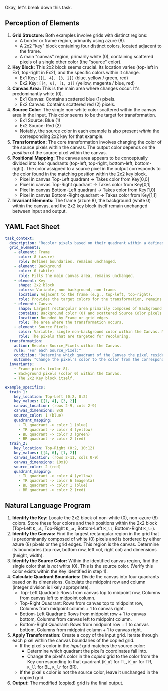 Okay, let's break down this task.

## Perception of Elements

1.  **Grid Structure:** Both examples involve grids with distinct regions:
    *   A border or frame region, primarily using azure (8).
    *   A 2x2 "key" block containing four distinct colors, located adjacent to the frame.
    *   A main "canvas" region, primarily white (0), containing scattered pixels of a single other color (the "source" color).
2.  **Key Block:** This 2x2 block seems crucial. Its location varies (top-left in Ex1, top-right in Ex2), and the specific colors within it change.
    *   Ex1 Key: `[[1, 4], [3, 2]]` (blue, yellow / green, red)
    *   Ex2 Key: `[[4, 6], [1, 2]]` (yellow, magenta / blue, red)
3.  **Canvas Area:** This is the main area where changes occur. It's predominantly white (0).
    *   Ex1 Canvas: Contains scattered blue (1) pixels.
    *   Ex2 Canvas: Contains scattered red (2) pixels.
4.  **Source Color:** The single non-white color scattered within the canvas area in the input. This color seems to be the target for transformation.
    *   Ex1 Source: Blue (1)
    *   Ex2 Source: Red (2)
    *   Notably, the source color in each example is also present *within* the corresponding 2x2 key for that example.
5.  **Transformation:** The core transformation involves changing the color of the source pixels within the canvas. The output color depends on the *position* of the source pixel within the canvas.
6.  **Positional Mapping:** The canvas area appears to be conceptually divided into four quadrants (top-left, top-right, bottom-left, bottom-right). The color assigned to a source pixel in the output corresponds to the color found in the matching position within the 2x2 key block.
    *   Pixel in canvas Top-Left quadrant -> Takes color from Key[0,0]
    *   Pixel in canvas Top-Right quadrant -> Takes color from Key[0,1]
    *   Pixel in canvas Bottom-Left quadrant -> Takes color from Key[1,0]
    *   Pixel in canvas Bottom-Right quadrant -> Takes color from Key[1,1]
7.  **Invariant Elements:** The frame (azure 8), the background (white 0) within the canvas, and the 2x2 key block itself remain unchanged between input and output.

## YAML Fact Sheet


```yaml
task_context:
  description: "Recolor pixels based on their quadrant within a defined canvas area, using a 2x2 color key."
  grid_elements:
    - element: Frame
      color: 8 (azure)
      role: Defines boundaries, remains unchanged.
    - element: Background
      color: 0 (white)
      role: Fills the main canvas area, remains unchanged.
    - element: Key
      shape: 2x2 block
      colors: Variable, non-background, non-frame.
      location: Adjacent to the frame (e.g., top-left, top-right).
      role: Provides the target colors for the transformation, remains unchanged. Contains 4 colors K_ul, K_ur, K_ll, K_lr corresponding to positions (0,0), (0,1), (1,0), (1,1) within the key.
    - element: Canvas
      shape: Largest rectangular area primarily composed of Background color (0).
      contains: Background color (0) and scattered Source Color pixels.
      location: Bounded by Frame or grid edges.
      role: The area where the transformation occurs.
    - element: Source_Pixels
      color: Variable, single non-background color within the Canvas. Must be one of the colors present in the Key.
      role: The pixels that are targeted for recoloring.
  transformation:
    action: Recolor Source_Pixels within the Canvas.
    rule: "For each Source_Pixel:"
    condition: "Determine which quadrant of the Canvas the pixel resides in (Top-Left, Top-Right, Bottom-Left, Bottom-Right)."
    outcome: "Change the pixel's color to the color from the corresponding position in the Key block (K_ul, K_ur, K_ll, K_lr)."
  invariants:
    - Frame pixels (color 8).
    - Background pixels (color 0) within the Canvas.
    - The 2x2 Key block itself.

example_specifics:
  train_1:
    key_location: Top-Left (0:2, 0:2)
    key_values: [[1, 4], [3, 2]]
    canvas_location: (rows 2-9, cols 2-9)
    canvas_dimensions: 8x8
    source_color: 1 (blue)
    quadrant_mapping:
      - TL quadrant -> color 1 (blue)
      - TR quadrant -> color 4 (yellow)
      - BL quadrant -> color 3 (green)
      - BR quadrant -> color 2 (red)
  train_2:
    key_location: Top-Right (0:2, 10:12)
    key_values: [[4, 6], [1, 2]]
    canvas_location: (rows 2-11, cols 0-9)
    canvas_dimensions: 10x10
    source_color: 2 (red)
    quadrant_mapping:
      - TL quadrant -> color 4 (yellow)
      - TR quadrant -> color 6 (magenta)
      - BL quadrant -> color 1 (blue)
      - BR quadrant -> color 2 (red)

```


## Natural Language Program

1.  **Identify the Key:** Locate the 2x2 block of non-white (0), non-azure (8) colors. Store these four colors and their positions within the 2x2 block (Top-Left `K_ul`, Top-Right `K_ur`, Bottom-Left `K_ll`, Bottom-Right `K_lr`).
2.  **Identify the Canvas:** Find the largest rectangular region in the grid that is predominantly composed of white (0) pixels and is bordered by either azure (8) pixels or the grid edges. This region is the canvas. Determine its boundaries (top row, bottom row, left col, right col) and dimensions (height, width).
3.  **Identify the Source Color:** Within the identified canvas region, find the single color that is *not* white (0). This is the source color. (Verify this color exists within the Key identified in step 1).
4.  **Calculate Quadrant Boundaries:** Divide the canvas into four quadrants based on its dimensions. Calculate the midpoint row and column (integer division is likely appropriate).
    *   Top-Left Quadrant: Rows from canvas top to midpoint row, Columns from canvas left to midpoint column.
    *   Top-Right Quadrant: Rows from canvas top to midpoint row, Columns from midpoint column + 1 to canvas right.
    *   Bottom-Left Quadrant: Rows from midpoint row + 1 to canvas bottom, Columns from canvas left to midpoint column.
    *   Bottom-Right Quadrant: Rows from midpoint row + 1 to canvas bottom, Columns from midpoint column + 1 to canvas right.
5.  **Apply Transformation:** Create a copy of the input grid. Iterate through each pixel within the canvas boundaries of the copied grid.
    *   If the pixel's color in the *input* grid matches the source color:
        *   Determine which quadrant the pixel's coordinates fall into.
        *   Change the pixel's color in the *copied* grid to the color from the Key corresponding to that quadrant (`K_ul` for TL, `K_ur` for TR, `K_ll` for BL, `K_lr` for BR).
    *   If the pixel's color is not the source color, leave it unchanged in the copied grid.
6.  **Output:** The modified (copied) grid is the final output.